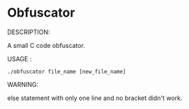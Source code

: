 # Obfuscator

DESCRIPTION:

A small C code obfuscator.

USAGE :

```./obfuscator file_name [new_file_name]```

WARNING:

else statement with only one line and no bracket didn't work.